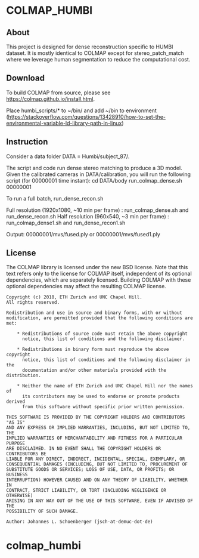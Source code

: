COLMAP_HUMBI
======

About
-----

This project is designed for dense reconstruction specific to HUMBI dataset. It is mostly identical to COLMAP except for stereo_patch_match where we leverage human segmentation to reduce the computational cost. 

Download
--------

To build COLMAP from source,
please see https://colmap.github.io/install.html.

Place humbi_scripts/* to ~/bin/ and add ~/bin to environment (https://stackoverflow.com/questions/13428910/how-to-set-the-environmental-variable-ld-library-path-in-linux) 

Instruction
--------

Consider a data folder DATA = Humbi/subject_87/.

The script and code run dense stereo matching to produce a 3D model. Given the calibrated cameras in DATA/calibration, you will run the following script (for 00000001 time instant):
cd DATA/body
run_colmap_dense.sh 00000001 

To run a full batch,
run_dense_recon.sh

Full resolution (1920x1080, ~10 min per frame) : run_colmap_dense.sh and run_dense_recon.sh 
Half resolution (960x540, ~3 min per frame) : run_colmap_dense1.sh and run_dense_recon1.sh 

Output:
00000001/mvs/fused.ply
or 00000001/mvs/fused1.ply

License
-------

The COLMAP library is licensed under the new BSD license. Note that this text
refers only to the license for COLMAP itself, independent of its optional
dependencies, which are separately licensed. Building COLMAP with these optional
dependencies may affect the resulting COLMAP license.

    Copyright (c) 2018, ETH Zurich and UNC Chapel Hill.
    All rights reserved.

    Redistribution and use in source and binary forms, with or without
    modification, are permitted provided that the following conditions are met:

        * Redistributions of source code must retain the above copyright
          notice, this list of conditions and the following disclaimer.

        * Redistributions in binary form must reproduce the above copyright
          notice, this list of conditions and the following disclaimer in the
          documentation and/or other materials provided with the distribution.

        * Neither the name of ETH Zurich and UNC Chapel Hill nor the names of
          its contributors may be used to endorse or promote products derived
          from this software without specific prior written permission.

    THIS SOFTWARE IS PROVIDED BY THE COPYRIGHT HOLDERS AND CONTRIBUTORS "AS IS"
    AND ANY EXPRESS OR IMPLIED WARRANTIES, INCLUDING, BUT NOT LIMITED TO, THE
    IMPLIED WARRANTIES OF MERCHANTABILITY AND FITNESS FOR A PARTICULAR PURPOSE
    ARE DISCLAIMED. IN NO EVENT SHALL THE COPYRIGHT HOLDERS OR CONTRIBUTORS BE
    LIABLE FOR ANY DIRECT, INDIRECT, INCIDENTAL, SPECIAL, EXEMPLARY, OR
    CONSEQUENTIAL DAMAGES (INCLUDING, BUT NOT LIMITED TO, PROCUREMENT OF
    SUBSTITUTE GOODS OR SERVICES; LOSS OF USE, DATA, OR PROFITS; OR BUSINESS
    INTERRUPTION) HOWEVER CAUSED AND ON ANY THEORY OF LIABILITY, WHETHER IN
    CONTRACT, STRICT LIABILITY, OR TORT (INCLUDING NEGLIGENCE OR OTHERWISE)
    ARISING IN ANY WAY OUT OF THE USE OF THIS SOFTWARE, EVEN IF ADVISED OF THE
    POSSIBILITY OF SUCH DAMAGE.

    Author: Johannes L. Schoenberger (jsch-at-demuc-dot-de)
# colmap_humbi
